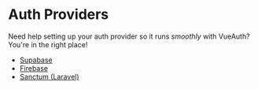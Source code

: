 # Auth Providers
Need help setting up your auth provider so it runs *smoothly* with VueAuth? You're in the right place!

- [Supabase](/providers/supabase)
- [Firebase](/providers/firebase)
- [Sanctum (Laravel)](/providers/sanctum)